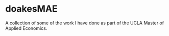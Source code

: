 # doakesMAE

A collection of some of the work I have done as part of the UCLA Master of Applied Economics.
